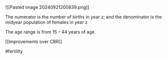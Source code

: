 ![[Pasted image 20240921200839.png]]

The numerator is the number of births in year z; and the denominator is the midyear population of females in year z

The age range is from 15 – 44 years of age.

[[Improvements over CBR]] 

#fertility